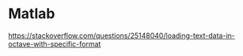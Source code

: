 # Matlab
https://stackoverflow.com/questions/25148040/loading-text-data-in-octave-with-specific-format
